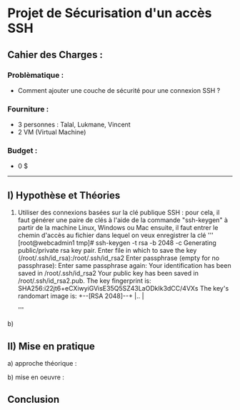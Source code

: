 <!---
TODO: 
- Redaction
 - Utilisation de titres (#), sous-titres (##) ou sous-sous-titres (###, etc.)
 - Merci de tout écrire en français pour eviter les erreurs d'incompréhension.
 - Ecrire le code ou les commandes utilisées directement sur le fichier sans prendre de photos d'écran
 - Spécifier aussi le langage si possible comme par ex.: ```py "le code" ```

- Procédure
 - Nous utiliserons Google authenticator pour implémenter la couche de sécurité
 - Vincent rédigera le PPT et le markdown.
 - Lukmane et vincent pourra setup une MV client et une MV serveur pour la connection SSH
 - Talal fera en sorte de setup la A2F sur la machine server.
 - Nous ferons en sorte que nous pouvons désactiver l'autentification a 2 facteurs.
--->

# Projet de Sécurisation d'un accès SSH

## Cahier des Charges :

### Problèmatique : 
- Comment ajouter une couche de sécurité pour une connexion SSH ?

### Fourniture : 
- 3 personnes : Talal, Lukmane, Vincent
- 2 VM (Virtual Machine)

### Budget : 
- 0 $

-----------------------------------------------------------------------------------------------------------------------------------------------------------------------------

## I) Hypothèse et Théories 

1) Utiliser des connexions basées sur la clé publique SSH :
   pour cela, il faut générer une paire de clés à l'aide de la commande "ssh-keygen" à partir de la machine Linux, Windows ou Mac
   ensuite, il faut entrer le chemin d'accès au fichier dans lequel on veux enregistrer la clé
   '''
   [root@webcadmin1 tmp]# ssh-keygen -t rsa -b 2048 -c
   Generating public/private rsa key pair.
   Enter file in which to save the key (/root/.ssh/id_rsa):/root/.ssh/id_rsa2
   Enter passphrase (empty for no passphrase):
   Enter same passphrase again:
   Your identification has been saved in /root/.ssh/id_rsa2
   Your public key has been saved in /root/.ssh/id_rsa2.pub.
   The key fingerprint is:
   SHA256:i22jt6+eCXiwyiGVisE35Q5SZ43LaODkIk3dCC/4VXs
   The key's randomart image is:
   +--[RSA 2048]--+
   |.. |
   
   '''


b) 

## II) Mise en pratique 

a) approche théorique :

b) mise en oeuvre :

## Conclusion





